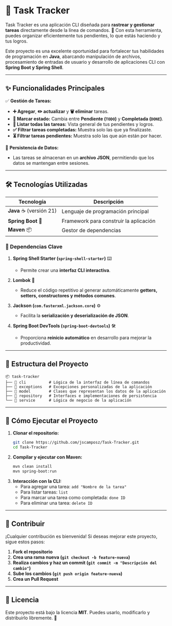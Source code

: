 # 📌 Task Tracker

Task Tracker es una aplicación CLI diseñada para **rastrear y gestionar tareas** directamente desde la línea de comandos. 🚀 Con esta herramienta, puedes organizar eficientemente tus pendientes, lo que estás haciendo y tus logros.

Este proyecto es una excelente oportunidad para fortalecer tus habilidades de programación en **Java**, abarcando manipulación de archivos, procesamiento de entradas de usuario y desarrollo de aplicaciones CLI con **Spring Boot y Spring Shell**.

---

## ✨ Funcionalidades Principales

✅ **Gestión de Tareas:**
- **➕ Agregar**, **✏️ actualizar** y **🗑️ eliminar** tareas.
- **🚦 Marcar estado:** Cambia entre **Pendiente (`TODO`)** y **Completada (`DONE`)**.
- **📄 Listar todas las tareas:** Vista general de tus pendientes y logros.
- **✅ Filtrar tareas completadas:** Muestra solo las que ya finalizaste.
- **⏳ Filtrar tareas pendientes:** Muestra solo las que aún están por hacer.

💾 **Persistencia de Datos:**
- Las tareas se almacenan en un **archivo JSON**, permitiendo que los datos se mantengan entre sesiones.

---

## 🛠 Tecnologías Utilizadas

| Tecnología | Descripción |
|------------|------------|
| **Java** ☕ (versión 21) | Lenguaje de programación principal |
| **Spring Boot** 🚀 | Framework para construir la aplicación |
| **Maven** 📦 | Gestor de dependencias |

### 📌 Dependencias Clave

1. **Spring Shell Starter (`spring-shell-starter`)** ⌨️
   - Permite crear una **interfaz CLI interactiva**.
   
2. **Lombok** 🧱
   - Reduce el código repetitivo al generar automáticamente **getters, setters, constructores y métodos comunes**.
   
3. **Jackson (`com.fasterxml.jackson.core`)** ⚙️
   - Facilita la **serialización y deserialización de JSON**.
   
4. **Spring Boot DevTools (`spring-boot-devtools`)** 🛠️
   - Proporciona **reinicio automático** en desarrollo para mejorar la productividad.

---

## 📂 Estructura del Proyecto

```
📦 task-tracker
├── 📂 cli          # Lógica de la interfaz de línea de comandos
├── 📂 exceptions   # Excepciones personalizadas de la aplicación
├── 📂 model        # Clases que representan los datos de la aplicación
├── 📂 repository   # Interfaces e implementaciones de persistencia
└── 📂 service      # Lógica de negocio de la aplicación
```

---

## 🚀 Cómo Ejecutar el Proyecto

1. **Clonar el repositorio:**
   ```bash
   git clone https://github.com/jscamposz/Task-Tracker.git
   cd Task-Tracker
   ```
2. **Compilar y ejecutar con Maven:**
   ```bash
   mvn clean install
   mvn spring-boot:run
   ```
3. **Interacción con la CLI:**
   - Para agregar una tarea: `add "Nombre de la tarea"`
   - Para listar tareas: `list`
   - Para marcar una tarea como completada: `done ID`
   - Para eliminar una tarea: `delete ID`

---

## 📌 Contribuir

¡Cualquier contribución es bienvenida! Si deseas mejorar este proyecto, sigue estos pasos:

1. **Fork el repositorio**
2. **Crea una rama nueva (`git checkout -b feature-nueva`)**
3. **Realiza cambios y haz un commit (`git commit -m "Descripción del cambio"`)**
4. **Sube los cambios (`git push origin feature-nueva`)**
5. **Crea un Pull Request**

---

## 📜 Licencia

Este proyecto está bajo la licencia **MIT**. Puedes usarlo, modificarlo y distribuirlo libremente. 🎉

